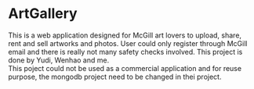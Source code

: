 # ArtGallery
This is a web application designed for McGill art lovers to upload, share, rent and sell artworks and photos. User could only register through McGill email and there is really not many safety checks involved. This project is done by Yudi, Wenhao and me.   
This poject could not be used as a commercial application and for reuse purpose, the mongodb project need to be changed in thei project. 
